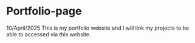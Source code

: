 # Portfolio-page

10/April/2025
This is my portfolio website and I will link my projects to be able to accessed via this website.
